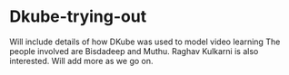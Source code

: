 # Dkube-trying-out
Will include details of how DKube was used to model video learning
The people involved are Bisdadeep and Muthu.
Raghav Kulkarni is also interested.
Will add more as we go on.
